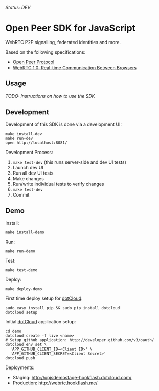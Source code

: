 *Status: DEV*

Open Peer SDK for JavaScript
============================

WebRTC P2P signalling, federated identities and more.

Based on the following specifications:

  * [Open Peer Protocol](http://docs.openpeer.org/OpenPeerProtocolSpecification)
  * [WebRTC 1.0: Real-time Communication Between Browsers](http://dev.w3.org/2011/webrtc/editor/webrtc.html)


Usage
-----

*TODO: Instructions on how to use the SDK*


Development
-----------

Development of this SDK is done via a development UI:

    make install-dev
    make run-dev
    open http://localhost:8081/

Development Process:

  1. `make test-dev` (this runs server-side and dev UI tests)
  2. Launch dev UI
  3. Run all dev UI tests
  4. Make changes
  5. Run/write individual tests to verify changes
  6. `make test-dev`
  7. Commit


Demo
----

Install:

    make install-demo

Run:

    make run-demo

Test:

    make test-demo

Deploy:

    make deploy-demo

First time deploy setup for [dotCloud](http://dotcloud.com):

    sudo easy_install pip && sudo pip install dotcloud
    dotcloud setup

Initial [dotCloud](http://dotcloud.com) application setup:

    cd demo
    dotcloud create -f live <name>
    # Setup github application: http://developer.github.com/v3/oauth/
    dotcloud env set \
      'APP_GITHUB_CLIENT_ID=<Client ID>' \
      'APP_GITHUB_CLIENT_SECRET=<Client Secret>'
    dotcloud push

Deployments:

  * Staging: http://opjsdemostage-hookflash.dotcloud.com/
  * Production: http://webrtc.hookflash.me/
